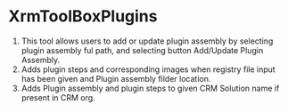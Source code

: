 # XrmToolBoxPlugins
1. This tool allows users to add or update plugin assembly by selecting plugin assembly ful path, and selecting button Add/Update Plugin Assembly.
2. Adds plugin steps and corresponding images when registry file input has been given and Plugin assembly filder location.
3. Adds Plugin assembly and plugin steps to given CRM Solution name if present in CRM org.
